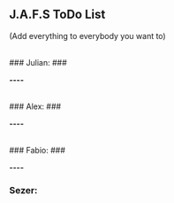 ## J.A.F.S ToDo List ##

(Add everything to everybody you want to)

<br />
### Julian: ###

**----**

<br />
### Alex: ###

**----**

<br />
### Fabio: ###

**----**<br />
### Sezer: ###

